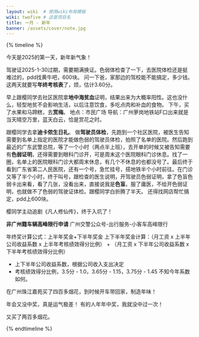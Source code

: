 ```yaml
---
layout: wiki  # 使用wiki布局模板
wiki: twofive # 这是项目名
title: 一月 - 新年
banner: /assets/cover/note.jpg
---
```


{% timeline %}

<!-- node 2025.01.01 -->
今天是2025的第一天，新年新气象！

<!-- node 2025.01.02 -->
驾驶证2025-1-30过期，需要期满换证。色弱体检查了一下，去医院体检还是挺难过的，pdd找黄牛吧，600块。
问一下爸，家那边的驾校能不能搞定，多少钱。
这两天就要写**年终考核表**了，烦，估计3.60分。

<!-- node 2025.01.04 -->
早上跟樱同学去社区医院拿**地中海贫血**证明，结果出来为大概率阳性。这也没什么，轻型地贫不会影响生活，以后注意饮食，多吃点肉和补血的食物。
下午，买了水果和马蹄糕，去**赏梅**。
地点：市民广场
导航：广州萝岗地铁站F口出来就是
当天晴空万里，蓝天白云，恰是赏花之时。

<!-- node 2025.01.05 -->
跟樱同学去拿**迪卡侬生日礼**。
做**驾驶员体检**，先跑到一个社区医院，被医生告知需要到名单上指定的医院才能做色弱的驾驶员体检，拍照了名单的医院。然后跑到最近的广东武警总院，等了一个小时（两点半上班），去开单的时候又被告知需要有**色弱证明**，还得需要到眼科门诊开，可是周末这个医院眼科门诊休息。找了一圈，名单上的医院眼科门诊大都周末休息，有几个不休息的也都没号了。最后终于看到广东省第二人民医院，还有一个号，急忙挂号，搭地铁半个小时前往。在门诊又等了半个小时，终于叫号，跟检查的医生说明，开驾驶员色弱证明，拿了色盲色弱卡出来看，看了几张，没看出来，直接说我是**色盲**。服了庸医，不给开色弱证明，也就做不了色弱的驾驶证体检。跟樱同学白折腾了半天。
还得找网店帮忙搞定，pdd上600块。

<!-- node 2025.01.07 -->
樱同学主动追剧《凡人修仙传》，终于入坑了！

<!-- node 2025.01.09 -->
**非广州籍车辆高峰限行申请**
广州交警公众号-出行服务-小客车高峰限行

<!-- node 2025.01.10 -->
年终奖计算公式：上半年奖金+下半年奖金
上下半年奖金计算：（月工资 x 上半年公司收益系数 x 上半年考核绩效得分比例） + （月工资 x 下半年公司收益系数 x 下半年考核绩效得分比例）
- 上下半年公司收益系数，根据公司收入支出决定
- 考核绩效得分比例，3.5分 - 1.0，3.65分 - 1.15，3.75分 - 1.45
不知今年系数如何。

<!-- node 2025.01.10 -->
在广州珠江嘉苑买了四百多烟花，到时候开车带回家，制造年味！

<!-- node 2025.01.17 -->
年会又没中奖，真是运气极差！
有的人年年中奖，我就没中过一次！

<!-- node 2025.01.21 -->
又买了两百多烟花。

{% endtimeline %}